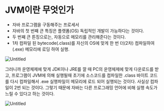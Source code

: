 # JVM이란 무엇인가

- 자바 프로그램을 구동해주는 프로세서
- 자바의 첫 번째 큰 특징은 플랫폼(OS) 독립적인 개발이 가능하다는 것이다.
- 두 번째 큰 튼징으로는, 자동으로 메모리를 관리해준다는 것이다.
- 1차 컴파일 된 bytecode(.class)를 자신의 OS에 맞게 한 번 더(2차) 컴파일하여(.exe) 메모리에 로딩 하여 실행.

![Untitled](JVM%E1%84%8B%E1%85%B5%E1%84%85%E1%85%A1%E1%86%AB%20%E1%84%86%E1%85%AE%E1%84%8B%E1%85%A5%E1%86%BA%E1%84%8B%E1%85%B5%E1%86%AB%E1%84%80%E1%85%A1%20ea91e7c0161d488bac82618beaf347cc/Untitled.png)

그러니까 운영체제에 맞게 JDK이나 JRE를 깔 때 PC의 운영체제에 맞게 다운로드를 받고, 프로그램이 JVM에 의해 실행될때 초기에 소스코드를 컴파일한 .class 바이트 코드를 다시 컴파일해서 .exe 실행파일이 메모리에 로드 되어 실행되는 것이다. 사실상 컴파일이 2번 되는 것이다. 그렇기 때문에 자바는 다른 프로그래밍 언어에 비해 실행 속도가 느릴 수 있다고 하는 것이다.

![Untitled](JVM%E1%84%8B%E1%85%B5%E1%84%85%E1%85%A1%E1%86%AB%20%E1%84%86%E1%85%AE%E1%84%8B%E1%85%A5%E1%86%BA%E1%84%8B%E1%85%B5%E1%86%AB%E1%84%80%E1%85%A1%20ea91e7c0161d488bac82618beaf347cc/Untitled%201.png)